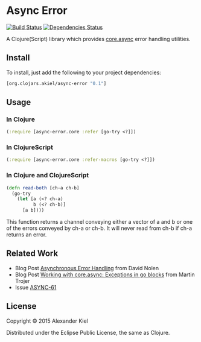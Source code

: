 # Async Error

[![Build Status](https://travis-ci.org/alexanderkiel/async-error.svg?branch=master)](https://travis-ci.org/alexanderkiel/async-error)
[![Dependencies Status](https://versions.deps.co/alexanderkiel/async-error/status.svg)](https://versions.deps.co/alexanderkiel/async-error)

A Clojure(Script) library which provides [core.async][1] error handling 
utilities.

## Install

To install, just add the following to your project dependencies:

```clojure
[org.clojars.akiel/async-error "0.1"]
```

## Usage

### In Clojure

```clojure
(:require [async-error.core :refer [go-try <?]])
```

### In ClojureScript

```clojure
(:require [async-error.core :refer-macros [go-try <?]])
```

### In Clojure and ClojureScript

```clojure
(defn read-both [ch-a ch-b]
  (go-try
    (let [a (<? ch-a)
          b (<? ch-b)]
      [a b])))
```

This function returns a channel conveying either a vector of a and b or one of
the errors conveyed by ch-a or ch-b. It will never read from ch-b if ch-a 
returns an error.

## Related Work

* Blog Post [Asynchronous Error Handling][2] from David Nolen
* Blog Post [Working with core.async: Exceptions in go blocks][3] from Martin Trojer
* Issue [ASYNC-61][4]


## License

Copyright © 2015 Alexander Kiel

Distributed under the Eclipse Public License, the same as Clojure.

[1]: <https://github.com/clojure/core.async>
[2]: <http://swannodette.github.io/2013/08/31/asynchronous-error-handling/>
[3]: <http://martintrojer.github.io/clojure/2014/03/09/working-with-coreasync-exceptions-in-go-blocks/>
[4]: <http://dev.clojure.org/jira/browse/ASYNC-61>
